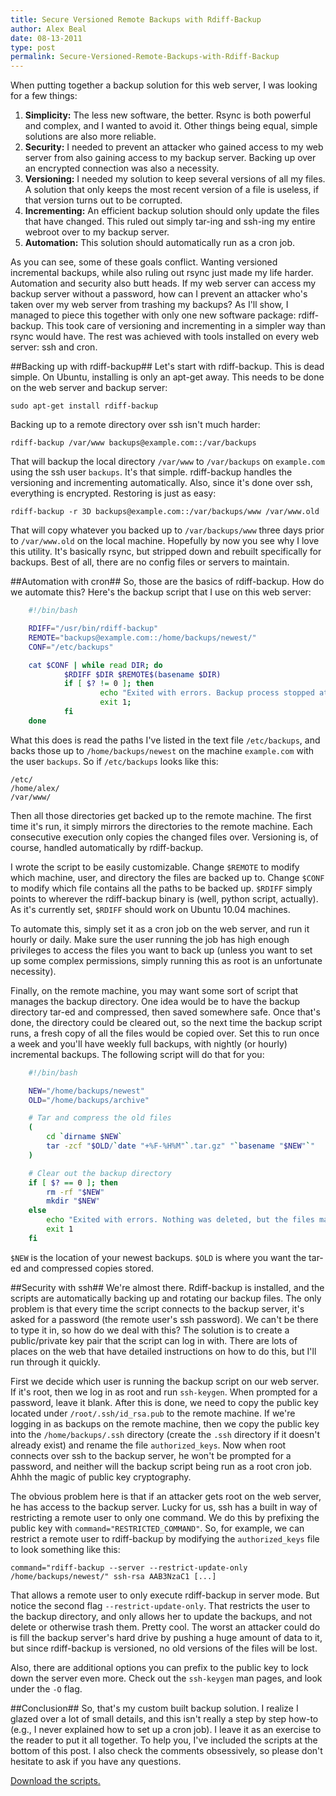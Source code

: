 ```yaml
---
title: Secure Versioned Remote Backups with Rdiff-Backup
author: Alex Beal
date: 08-13-2011
type: post
permalink: Secure-Versioned-Remote-Backups-with-Rdiff-Backup
---
```



When putting together a backup solution for this web server, I was looking for a few things:

1. **Simplicity:** The less new software, the better. Rsync is both powerful and complex, and I wanted to avoid it. Other things being equal, simple solutions are also more reliable.
2. **Security:** I needed to prevent an attacker who gained access to my web server from also gaining access to my backup server. Backing up over an encrypted connection was also a necessity.
3. **Versioning:** I needed my solution to keep several versions of all my files. A solution that only keeps the most recent version of a file is useless, if that version turns out to be corrupted.
4. **Incrementing:** An efficient backup solution should only update the files that have changed. This ruled out simply tar-ing and ssh-ing my entire webroot over to my backup server.
5. **Automation:** This solution should automatically run as a cron job.

As you can see, some of these goals conflict. Wanting versioned incremental backups, while also ruling out rsync just made my life harder. Automation and security also butt heads. If my web server can access my backup server without a password, how can I prevent an attacker who's taken over my web server from trashing my backups? As I'll show, I managed to piece this together with only one new software package: rdiff-backup. This took care of versioning and incrementing in a simpler way than rsync would have. The rest was achieved with tools installed on every web server: ssh and cron.

##Backing up with rdiff-backup##
Let's start with rdiff-backup. This is dead simple. On Ubuntu, installing is only an apt-get away. This needs to be done on the web server and backup server:

    sudo apt-get install rdiff-backup
    
Backing up to a remote directory over ssh isn't much harder:

    rdiff-backup /var/www backups@example.com::/var/backups

That will backup the local directory `/var/www` to `/var/backups` on `example.com` using the ssh user `backups`. It's that simple. rdiff-backup handles the versioning and incrementing automatically. Also, since it's done over ssh, everything is encrypted.
Restoring is just as easy:

    rdiff-backup -r 3D backups@example.com::/var/backups/www /var/www.old
    
That will copy whatever you backed up to `/var/backups/www` three days prior to `/var/www.old` on the local machine. Hopefully by now you see why I love this utility. It's basically rsync, but stripped down and rebuilt specifically for backups. Best of all, there are no config files or servers to maintain.

##Automation with cron##
So, those are the basics of rdiff-backup. How do we automate this? Here's the backup script that I use on this web server:

``` sh
    #!/bin/bash

    RDIFF="/usr/bin/rdiff-backup"
    REMOTE="backups@example.com::/home/backups/newest/"
    CONF="/etc/backups"

    cat $CONF | while read DIR; do
            $RDIFF $DIR $REMOTE$(basename $DIR)
            if [ $? != 0 ]; then
                    echo "Exited with errors. Backup process stopped at $DIR"
                    exit 1;
            fi
    done
```

What this does is read the paths I've listed in the text file `/etc/backups`, and backs those up to `/home/backups/newest` on the machine `example.com` with the user `backups`. So if `/etc/backups` looks like this:

    /etc/
    /home/alex/
    /var/www/
    
Then all those directories get backed up to the remote machine. The first time it's run, it simply mirrors the directories to the remote machine. Each consecutive execution only copies the changed files over. Versioning is, of course, handled automatically by rdiff-backup.
 
I wrote the script to be easily customizable. Change `$REMOTE` to modify which machine, user, and directory the files are backed up to. Change `$CONF` to modify which file contains all the paths to be backed up. `$RDIFF` simply points to wherever the rdiff-backup binary is (well, python script, actually). As it's currently set, `$RDIFF` should work on Ubuntu 10.04 machines.
 
To automate this, simply set it as a cron job on the web server, and run it hourly or daily. Make sure the user running the job has high enough privileges to access the files you want to back up (unless you want to set up some complex permissions, simply running this as root is an unfortunate necessity).
 
Finally, on the remote machine, you may want some sort of script that manages the backup directory. One idea would be to have the backup directory tar-ed and compressed, then saved somewhere safe. Once that's done, the directory could be cleared out, so the next time the backup script runs, a fresh copy of all the files would be copied over. Set this to run once a week and you'll have weekly full backups, with nightly (or hourly) incremental backups. The following script will do that for you:

``` sh
    #!/bin/bash

    NEW="/home/backups/newest"
    OLD="/home/backups/archive"

    # Tar and compress the old files
    (
        cd `dirname $NEW`
        tar -zcf "$OLD/`date "+%F-%H%M"`.tar.gz" "`basename "$NEW"`"
    )

    # Clear out the backup directory
    if [ $? == 0 ]; then
        rm -rf "$NEW"
        mkdir "$NEW"
    else
        echo "Exited with errors. Nothing was deleted, but the files may not have been rotated."
        exit 1
    fi
```

`$NEW` is the location of your newest backups. `$OLD` is where you want the tar-ed and compressed copies stored.

##Security with ssh##
We're almost there. Rdiff-backup is installed, and the scripts are automatically backing up and rotating our backup files. The only problem is that every time the script connects to the backup server, it's asked for a password (the remote user's ssh password). We can't be there to type it in, so how do we deal with this? The solution is to create a public/private key pair that the script can log in with. There are lots of places on the web that have detailed instructions on how to do this, but I'll run through it quickly.
 
First we decide which user is running the backup script on our web server. If it's root, then we log in as root and run `ssh-keygen`. When prompted for a password, leave it blank. After this is done, we need to copy the public key located under `/root/.ssh/id_rsa.pub` to the remote machine. If we're logging in as backups on the remote machine, then we copy the public key into the `/home/backups/.ssh` directory (create the `.ssh` directory if it doesn't already exist) and rename the file `authorized_keys`. Now when root connects over ssh to the backup server, he won't be prompted for a password, and neither will the backup script being run as a root cron job. Ahhh the magic of public key cryptography.
 
The obvious problem here is that if an attacker gets root on the web server, he has access to the backup server. Lucky for us, ssh has a built in way of restricting a remote user to only one command. We do this by prefixing the public key with `command="RESTRICTED_COMMAND"`. So, for example, we can restrict a remote user to rdiff-backup by modifying the `authorized_keys` file to look something like this:

    command="rdiff-backup --server --restrict-update-only /home/backups/newest/" ssh-rsa AAB3NzaC1 [...]
 
That allows a remote user to only execute rdiff-backup in server mode. But notice the second flag `--restrict-update-only`. That restricts the user to the backup directory, and only allows her to update the backups, and not delete or otherwise trash them. Pretty cool. The worst an attacker could do is fill the backup server's hard drive by pushing a huge amount of data to it, but since rdiff-backup is versioned, no old versions of the files will be lost.
 
Also, there are additional options you can prefix to the public key to lock down the server even more. Check out the `ssh-keygen` man pages, and look under the `-O` flag.

##Conclusion##
So, that's my custom built backup solution. I realize I glazed over a lot of small details, and this isn't really a step by step how-to (e.g., I never explained how to set up a cron job). I leave it as an exercise to the reader to put it all together. To help you, I've included the scripts at the bottom of this post. I also check the comments obsessively, so please don't hesitate to ask if you have any questions.

[Download the scripts.](http://media.usrsb.in/rdiff-backup/backup.zip)
